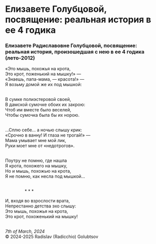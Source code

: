 <style>p{text-align:left}</style>
# Елизавете Голубцовой, посвящение: реальная история в ее 4 годика

### Елизавете Радиславовне Голубцовой, посвящение: реальная история, произошедшая с нею в ее 4 годика (лето-2012)

&laquo;Это мышь, похожья на крота,<br />
Это крот, поженький на мышку!&raquo; &mdash;<br />
&laquo;Знаешь, папа-мама, &mdash; красота!&raquo; &mdash;<br />
Я возьму домой же их под мышкой:

<br />В сумке полиэстеровой своей,<br />
В дамской сумочке обоих их закрою:<br />
Чтоб им вместе было веселей,<br />
Чтобы сумочка была бы их норою.

<br />...Сплю себе... а ночью слышу крик:<br />
&laquo;Срочно в ванну! И глаза не трогай!&raquo; &mdash;<br />
Мама умывает мне мой лик,<br />
Руки моет мне от &laquo;недотрогов&raquo;.

<br />Поутру не помню, где нашла<br />
Я крота, похожего на мышку,<br />
Но и мышь, похожью на крота,<br />
Я не помню, как несла под мышкой...

<br />&nbsp;&nbsp;&nbsp;&nbsp;&nbsp;&nbsp;&nbsp;&nbsp;&nbsp;&nbsp;&nbsp;&nbsp;&nbsp;&nbsp;&nbsp;&nbsp;\* \* \*

И, входя во взрослости врата,<br />
Непрестанно детства эхо слышу:<br />
Это мышь, похожья на крота,<br />
Это крот, похоженький на мышку!

<br />*7th of March, 2024*<br />
&copy; 2024-2025 Radislav (Radicchio) Golubtsov
